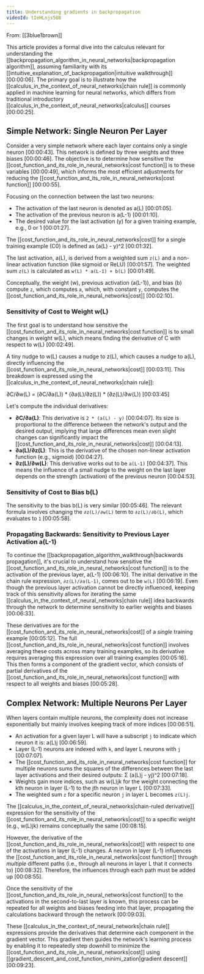 ```yaml
---
title: Understanding gradients in backpropagation
videoId: tIeHLnjs5U8
---
```


From: [[3blue1brown]] <br/> 

This article provides a formal dive into the calculus relevant for understanding the [[backpropagation_algorithm_in_neural_networks|backpropagation algorithm]], assuming familiarity with its [[intuitive_explanation_of_backpropagation|intuitive walkthrough]] <a class="yt-timestamp" data-t="00:00:06">[00:00:06]</a>. The primary goal is to illustrate how the [[calculus_in_the_context_of_neural_networks|chain rule]] is commonly applied in machine learning for neural networks, which differs from traditional introductory [[calculus_in_the_context_of_neural_networks|calculus]] courses <a class="yt-timestamp" data-t="00:00:25">[00:00:25]</a>.

## Simple Network: Single Neuron Per Layer

Consider a very simple network where each layer contains only a single neuron <a class="yt-timestamp" data-t="00:00:43">[00:00:43]</a>. This network is defined by three weights and three biases <a class="yt-timestamp" data-t="00:00:46">[00:00:46]</a>. The objective is to determine how sensitive the [[cost_function_and_its_role_in_neural_networks|cost function]] is to these variables <a class="yt-timestamp" data-t="00:00:49">[00:00:49]</a>, which informs the most efficient adjustments for reducing the [[cost_function_and_its_role_in_neural_networks|cost function]] <a class="yt-timestamp" data-t="00:00:55">[00:00:55]</a>.

Focusing on the connection between the last two neurons:
*   The activation of the last neuron is denoted as a(L) <a class="yt-timestamp" data-t="00:01:05">[00:01:05]</a>.
*   The activation of the previous neuron is a(L-1) <a class="yt-timestamp" data-t="00:01:10">[00:01:10]</a>.
*   The desired value for the last activation (y) for a given training example, e.g., 0 or 1 <a class="yt-timestamp" data-t="00:01:27">[00:01:27]</a>.

The [[cost_function_and_its_role_in_neural_networks|cost]] for a single training example (C0) is defined as (a(L) - y)^2 <a class="yt-timestamp" data-t="00:01:32">[00:01:32]</a>.

The last activation, a(L), is derived from a weighted sum `z(L)` and a non-linear activation function (like sigmoid or ReLU) <a class="yt-timestamp" data-t="00:01:57">[00:01:57]</a>. The weighted sum `z(L)` is calculated as `w(L) * a(L-1) + b(L)` <a class="yt-timestamp" data-t="00:01:49">[00:01:49]</a>.

Conceptually, the weight (w), previous activation (a(L-1)), and bias (b) compute `z`, which computes `a`, which, with constant `y`, computes the [[cost_function_and_its_role_in_neural_networks|cost]] <a class="yt-timestamp" data-t="00:02:10">[00:02:10]</a>.

### Sensitivity of Cost to Weight w(L)

The first goal is to understand how sensitive the [[cost_function_and_its_role_in_neural_networks|cost function]] is to small changes in weight w(L), which means finding the derivative of C with respect to w(L) <a class="yt-timestamp" data-t="00:02:49">[00:02:49]</a>.

A tiny nudge to w(L) causes a nudge to z(L), which causes a nudge to a(L), directly influencing the [[cost_function_and_its_role_in_neural_networks|cost]] <a class="yt-timestamp" data-t="00:03:11">[00:03:11]</a>. This breakdown is expressed using the [[calculus_in_the_context_of_neural_networks|chain rule]]:

∂C/∂w(L) = (∂C/∂a(L)) * (∂a(L)/∂z(L)) * (∂z(L)/∂w(L)) <a class="yt-timestamp" data-t="00:03:45">[00:03:45]</a>

Let's compute the individual derivatives:

*   **∂C/∂a(L)**: This derivative is `2 * (a(L) - y)` <a class="yt-timestamp" data-t="00:04:07">[00:04:07]</a>. Its size is proportional to the difference between the network's output and the desired output, implying that large differences mean even slight changes can significantly impact the [[cost_function_and_its_role_in_neural_networks|cost]] <a class="yt-timestamp" data-t="00:04:13">[00:04:13]</a>.
*   **∂a(L)/∂z(L)**: This is the derivative of the chosen non-linear activation function (e.g., sigmoid) <a class="yt-timestamp" data-t="00:04:27">[00:04:27]</a>.
*   **∂z(L)/∂w(L)**: This derivative works out to be `a(L-1)` <a class="yt-timestamp" data-t="00:04:37">[00:04:37]</a>. This means the influence of a small nudge to the weight on the last layer depends on the strength (activation) of the previous neuron <a class="yt-timestamp" data-t="00:04:53">[00:04:53]</a>.

### Sensitivity of Cost to Bias b(L)

The sensitivity to the bias b(L) is very similar <a class="yt-timestamp" data-t="00:05:46">[00:05:46]</a>. The relevant formula involves changing the `∂z(L)/∂w(L)` term to `∂z(L)/∂b(L)`, which evaluates to `1` <a class="yt-timestamp" data-t="00:05:58">[00:05:58]</a>.

### Propagating Backwards: Sensitivity to Previous Layer Activation a(L-1)

To continue the [[backpropagation_algorithm_walkthrough|backwards propagation]], it's crucial to understand how sensitive the [[cost_function_and_its_role_in_neural_networks|cost function]] is to the activation of the previous layer, a(L-1) <a class="yt-timestamp" data-t="00:06:10">[00:06:10]</a>. The initial derivative in the chain rule expression, `∂z(L)/∂a(L-1)`, comes out to be `w(L)` <a class="yt-timestamp" data-t="00:06:19">[00:06:19]</a>. Even though the previous layer activation cannot be directly influenced, keeping track of this sensitivity allows for iterating the same [[calculus_in_the_context_of_neural_networks|chain rule]] idea backwards through the network to determine sensitivity to earlier weights and biases <a class="yt-timestamp" data-t="00:06:33">[00:06:33]</a>.

These derivatives are for the [[cost_function_and_its_role_in_neural_networks|cost]] of a *single* training example <a class="yt-timestamp" data-t="00:05:12">[00:05:12]</a>. The full [[cost_function_and_its_role_in_neural_networks|cost function]] involves averaging these costs across many training examples, so its derivative requires averaging this expression over all training examples <a class="yt-timestamp" data-t="00:05:16">[00:05:16]</a>. This then forms a component of the gradient vector, which consists of partial derivatives of the [[cost_function_and_its_role_in_neural_networks|cost function]] with respect to all weights and biases <a class="yt-timestamp" data-t="00:05:28">[00:05:28]</a>.

## Complex Network: Multiple Neurons Per Layer

When layers contain multiple neurons, the complexity does not increase exponentially but mainly involves keeping track of more indices <a class="yt-timestamp" data-t="00:06:51">[00:06:51]</a>.

*   An activation for a given layer L will have a subscript `j` to indicate which neuron it is: a(L)j <a class="yt-timestamp" data-t="00:06:59">[00:06:59]</a>.
*   Layer (L-1) neurons are indexed with `k`, and layer L neurons with `j` <a class="yt-timestamp" data-t="00:07:07">[00:07:07]</a>.
*   The [[cost_function_and_its_role_in_neural_networks|cost function]] for multiple neurons sums the squares of the differences between the last layer activations and their desired outputs: Σ (a(L)j - yj)^2 <a class="yt-timestamp" data-t="00:07:18">[00:07:18]</a>.
*   Weights gain more indices, such as w(L)jk for the weight connecting the kth neuron in layer (L-1) to the jth neuron in layer L <a class="yt-timestamp" data-t="00:07:33">[00:07:33]</a>.
*   The weighted sum `z` for a specific neuron `j` in layer L becomes `z(L)j`.

The [[calculus_in_the_context_of_neural_networks|chain-ruled derivative]] expression for the sensitivity of the [[cost_function_and_its_role_in_neural_networks|cost]] to a specific weight (e.g., w(L)jk) remains conceptually the same <a class="yt-timestamp" data-t="00:08:15">[00:08:15]</a>.

However, the derivative of the [[cost_function_and_its_role_in_neural_networks|cost]] with respect to one of the activations in layer (L-1) changes. A neuron in layer (L-1) influences the [[cost_function_and_its_role_in_neural_networks|cost function]] through *multiple* different paths (i.e., through all neurons in layer L that it connects to) <a class="yt-timestamp" data-t="00:08:32">[00:08:32]</a>. Therefore, the influences through each path must be added up <a class="yt-timestamp" data-t="00:08:55">[00:08:55]</a>.

Once the sensitivity of the [[cost_function_and_its_role_in_neural_networks|cost function]] to the activations in the second-to-last layer is known, this process can be repeated for all weights and biases feeding into that layer, propagating the calculations backward through the network <a class="yt-timestamp" data-t="00:09:03">[00:09:03]</a>.

These [[calculus_in_the_context_of_neural_networks|chain rule]] expressions provide the derivatives that determine each component in the gradient vector. This gradient then guides the network's learning process by enabling it to repeatedly step downhill to minimize the [[cost_function_and_its_role_in_neural_networks|cost]] using [[gradient_descent_and_cost_function_minimi_zation|gradient descent]] <a class="yt-timestamp" data-t="00:09:23">[00:09:23]</a>.